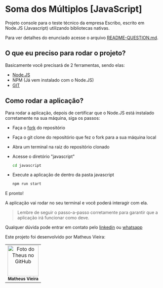 # Soma dos Múltiplos [JavaScript]

Projeto console para o teste técnico da empresa Escribo, escrito em Node.JS (Javascript) utilizando bibliotecas nativas. 

Para ver detalhes do enunciado acesse o arquivo [README-QUESTION.md](https://github.com/theus-testes-tecnicos/back-escribo-javascript-dart-sum-of-multiples/blob/main/README-QUESTION.md).


## O que eu preciso para rodar o projeto?

Basicamente você precisará de 2 ferramentas, sendo elas:

* [Node.JS](https://nodejs.org/en)
* NPM (Já vem instalado com o Node.JS)
* [GIT](https://git-scm.com/downloads)

## Como rodar a aplicação?

Para rodar a aplicação, depois de certificar que o Node.JS está instalado corretamente na sua máquina, siga os passos:

* Faça o [fork](https://github.com/theus-testes-tecnicos/back-escribo-javascript-dart-sum-of-multiples/fork) do repositório
* Faça o git clone do repositório que fez o fork para a sua máquina local
* Abra um terminal na raiz do repositório clonado
* Acesse o diretório "javascript"

     ```bash
     cd javascript
     ```
* Execute a aplicação de dentro da pasta javascript
     ```bash
     npm run start
     ```

E pronto!

A aplicação vai rodar no seu terminal e você poderá interagir com ela.

> Lembre de seguir o passo-a-passo corretamente para garantir que a aplicação irá funcionar como deve.

Qualquer dúvida pode entrar em contato pelo [linkedin](https://www.linkedin.com/in/th-matheus) ou [whatsapp](https://wa.me/558196336588)

Este projeto foi desenvolvido por Matheus Vieira:

<table>
  <tr>
    <td align="center">
        <img src="https://avatars.githubusercontent.com/u/109465340?s=400&u=c19eb7d2cf67c227c5a8bbef65757c104b37ae55&v=4" width="100px;" alt="Foto do Theus no GitHub"/><br>
        <sub>
          <b>Matheus Vieira</b>
        </sub>
    </td>
    
  </tr>
</table>